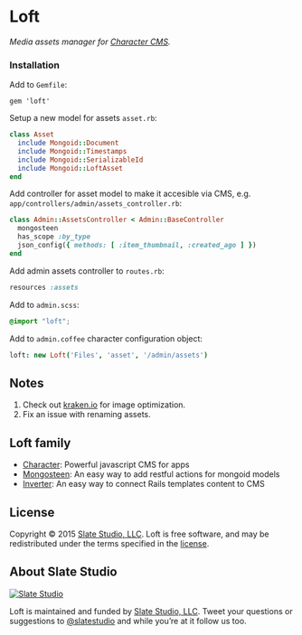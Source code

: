 # Loft

*Media assets manager for [Character CMS](https://github.com/slate-studio/chr).*


### Installation

Add to ```Gemfile```:

    gem 'loft'

Setup a new model for assets ```asset.rb```:

```ruby
class Asset
  include Mongoid::Document
  include Mongoid::Timestamps
  include Mongoid::SerializableId
  include Mongoid::LoftAsset
end
```

Add controller for asset model to make it accesible via CMS, e.g. ```app/controllers/admin/assets_controller.rb```:

```ruby
class Admin::AssetsController < Admin::BaseController
  mongosteen
  has_scope :by_type
  json_config({ methods: [ :item_thumbnail, :created_ago ] })
end
```

Add admin assets controller to ```routes.rb```:

```ruby
resources :assets
```

Add to ```admin.scss```:

```scss
@import "loft";
```

Add to ```admin.coffee``` character configuration object:

```coffee
loft: new Loft('Files', 'asset', '/admin/assets')
```


## Notes

1. Check out [kraken.io](https://github.com/kraken-io/kraken-ruby) for image optimization.
1. Fix an issue with renaming assets.

## Loft family

- [Character](https://github.com/slate-studio/chr): Powerful javascript CMS for apps
- [Mongosteen](https://github.com/slate-studio/mongosteen): An easy way to add restful actions for mongoid models
- [Inverter](https://github.com/slate-studio/inverter): An easy way to connect Rails templates content to CMS


## License

Copyright © 2015 [Slate Studio, LLC](http://slatestudio.com). Loft is free software, and may be redistributed under the terms specified in the [license](LICENSE.md).


## About Slate Studio

[![Slate Studio](https://slate-git-images.s3-us-west-1.amazonaws.com/slate.png)](http://slatestudio.com)

Loft is maintained and funded by [Slate Studio, LLC](http://slatestudio.com). Tweet your questions or suggestions to [@slatestudio](https://twitter.com/slatestudio) and while you’re at it follow us too.